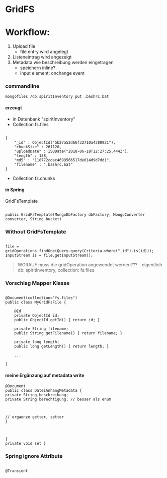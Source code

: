 GridFS
======
# Workflow:
1. Upload file
	- file entry wird angelegt
2. Listeneintrag wird angezeigt
3. Metadata wie beschreibung werden eingetragen
	- speichern inline?
	- input element: onchange event


### commandline
`mongofiles /db:spiritInventory put .bashrc.bat`

#### erzeugt
- in Datenbank "spiritInventory"
- Collection fs.files
```

{
    "_id" : ObjectId("5b27a52d66f32710a4388921"),
    "chunkSize" : 261120,
    "uploadDate" : ISODate("2018-06-18T12:27:25.444Z"),
    "length" : 138,
    "md5" : "118772cdac4699566517de014d9d7dd1",
    "filename" : ".bashrc.bat"
}
```

- Collection fs.chunks

#### in Spring
GridFsTemplate
```

public GridFsTemplate(MongoDbFactory dbFactory, MongoConverter converter, String bucket)
```


### Without GridFsTemplate
```

file = gridOperations.findOne(Query.query(Criteria.where("_id").is(id))); InputStream is = file.getInputStream();
```
> WORAUF muss die gridOperation angewendet werden???
	- eigentlich db: spiritInventory, collection: fs.files

###  Vorschlag Mapper Klasse
```

@Document(collection="fs.files")
public class MyGridFsFile {

    @Id
    private ObjectId id;
    public ObjectId getId() { return id; }

    private String filename;
    public String getFilename() { return filename; }

    private long length;
    public long getLength() { return length; }

    ...

}
```

#### meine Ergänzung auf metadata write
```
@Document
public class DateiAnhangMetadata {
private String beschreibung;
private String berechtigung; // besser als enum



// ergaenze getter, setter
}



{
private void set }
```


### Spring ignore Attribute
```

@Transient

```
